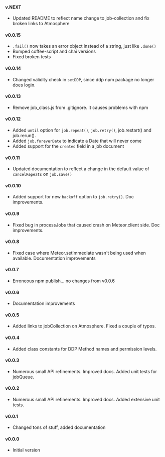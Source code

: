 #### v.NEXT

* Updated README to reflect name change to job-collection and fix broken links to Atmosphere

#### v0.0.15

* `.fail()` now takes an error object instead of a string, just like `.done()`
* Bumped coffee-script and chai versions
* Fixed broken tests

#### v0.0.14

* Changed validity check in `setDDP`, since ddp npm package no longer does login.

#### v0.0.13

* Remove job_class.js from .gitignore. It causes problems with npm

#### v0.0.12

* Added `until` option for `job.repeat()`, `job.retry()`, job.restart() and job.rerun().
* Added `job.foreverDate` to indicate a Date that will never come
* Added support for the `created` field in a job document

#### v0.0.11

* Updated documentation to reflect a change in the default value of `cancelRepeats` on `job.save()`

#### v0.0.10

* Added support for new `backoff` option to `job.retry()`. Doc improvements.

#### v0.0.9

* Fixed bug in processJobs that caused crash on Meteor.client side. Doc improvements.

#### v0.0.8

* Fixed case where Meteor.setImmediate wasn't being used when available. Documentation improvements

#### v0.0.7

* Erroneous npm publish... no changes from v0.0.6

#### v0.0.6

* Documentation improvements

#### v0.0.5

* Added links to jobCollection on Atmosphere. Fixed a couple of typos.

#### v0.0.4

* Added class constants for DDP Method names and permission levels.

#### v0.0.3

* Numerous small API refinements. Improved docs. Added unit tests for jobQueue.

#### v0.0.2

* Numerous small API refinements. Improved docs. Added extensive unit tests.

#### v0.0.1

* Changed tons of stuff, added documentation

#### v0.0.0

* Initial version
